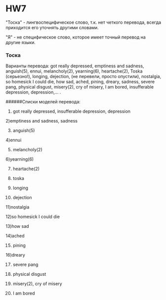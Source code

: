 # HW7

"Тоска" - лингвоспецифическое слово, т.к. нет четкого перевода, всегда приходится его уточнять другими словами.

"Я" - не специфическое слово, которое имеет точный перевод на другие языки.
### Тоска

Варианты перевода:  got really depressed, emptiness and sadness,  anguish(5),  ennui,  melancholy(2), yearning(6),  heartache(2), Toska (серьезно!), longing, dejection, (не перевели, просто опустили), nostalgia,  so homesick I could die, how sad,  ached,  pining, dreary,  sadness,  severe pang, physical disgust, misery(2), cry of misery, I am bored, insufferable depression, depression,... .

######Списки моделей перевода:

1) got really depressed, insufferable depression, depression

2)emptiness and sadness,  sadness

3) anguish(5)

4)ennui

5) melancholy(2)

6)yearning(6)

7) heartache(2)

8) toska 

9) longing

10)  dejection

11)nostalgia

12)so homesick I could die

13)how sad

14)ached

15) pining

16)dreary

17) severe pang

18)  physical disgust

19) misery(2),   cry of misery

20) I am bored
